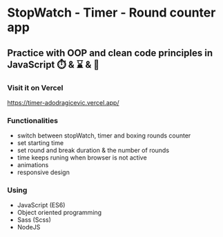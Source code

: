 # StopWatch - Timer - Round counter app

## Practice with OOP and clean code principles in JavaScript :stopwatch: & :hourglass: & :boxing_glove:

### Visit it on Vercel
https://timer-adodragicevic.vercel.app/

### Functionalities
* switch between stopWatch, timer and boxing rounds counter
* set starting time
* set round and break duration & the number of rounds
* time keeps runing when browser is not active
* animations
* responsive design

### Using
* JavaScript (ES6)
* Object oriented programming
* Sass (Scss)
* NodeJS